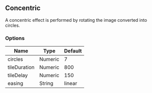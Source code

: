 ---
---

## Concentric

A concentric effect is performed by rotating the image converted into circles.

### Options

| Name | Type | Default |
|------|------|---------|
| circles | Numeric | 7 |
| tileDuration | Numeric | 800 |
| tileDelay | Numeric | 150 |
| easing | String | linear |
